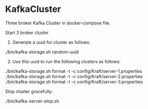 # KafkaCluster
Three broker Kafka Cluster in docker-compose file.

Start 3 broker cluster

1. Generate a uuid for cluster as follows:

./bin/kafka-storage.sh random-uuid

2. Use this uuid to run the following clusters as follows:

./bin/kafka-storage.sh format -t <cluster-uuid> -c config/Kraft/server-1.properties
./bin/kafka-storage.sh format -t <cluster-uuid> -c config/Kraft/server-2.properties
./bin/kafka-storage.sh format -t <cluster-uuid> -c config/Kraft/server-3.properties


Stop cluster gracefully:

./bin/kafka-server-stop.sh 

